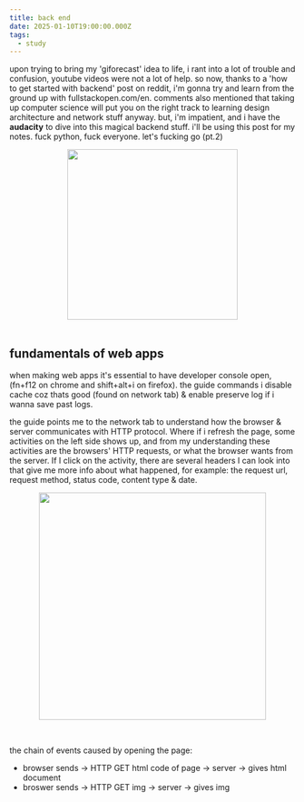 ```yaml
---
title: back end
date: 2025-01-10T19:00:00.000Z
tags:
  - study
---
```

upon trying to bring my 'giforecast' idea to life, i rant into a lot of trouble and confusion, youtube videos were not a lot of help. so now, thanks to a 'how to get started with backend' post on reddit, i'm gonna try and learn from the ground up with fullstackopen.com/en. comments also mentioned that taking up computer science will put you on the right track to learning design architecture and network stuff anyway. but, i'm impatient, and i have the **audacity** to dive into this magical backend stuff. i'll be using this post for my notes. fuck python, fuck everyone. let's fucking go (pt.2)

<img src="https://i.pinimg.com/736x/ef/b5/11/efb5119dc51f634bbca577bae2e03a4e.jpg" style="display:block; margin-left:auto; margin-right:auto; width:300px;">

<br>

<h2>fundamentals of web apps</h2>

when making web apps it's essential to have developer console open, (fn+f12 on chrome and shift+alt+i on firefox). the guide commands i disable cache coz thats good (found on network tab) & enable preserve log if i wanna save past logs.

the guide points me to the network tab to understand how the browser & server communicates with HTTP protocol. Where if i refresh the page, some activities on the left side shows up, and from my understanding these activities are the browsers' HTTP requests, or what the browser wants from the server. If I click on the activity, there are several headers I can look into that give me more info about what happened, for example: the request url, request method, status code, content type & date.

<img src="https://note.nekoweb.org/network.png" 
style="width:400px; display:block; margin-left:auto; margin-right:auto;">

<br>

the chain of events caused by opening the page: 
* browser sends -> HTTP GET html code of page -> server -> gives html document
* broswer sends -> HTTP GET img -> server -> gives img

